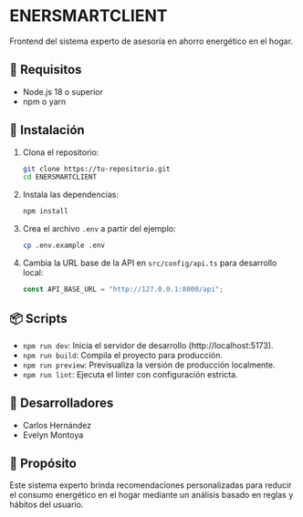 # ENERSMARTCLIENT

Frontend del sistema experto de asesoría en ahorro energético en el hogar.

## 🔧 Requisitos

- Node.js 18 o superior
- npm o yarn

## 🚀 Instalación

1. Clona el repositorio:
   ```bash
   git clone https://tu-repositorio.git
   cd ENERSMARTCLIENT
   ```

2. Instala las dependencias:
   ```bash
   npm install
   ```

3. Crea el archivo `.env` a partir del ejemplo:
   ```bash
   cp .env.example .env
   ```

4. Cambia la URL base de la API en `src/config/api.ts` para desarrollo local:
   ```ts
   const API_BASE_URL = "http://127.0.0.1:8000/api";
   ```

## 📦 Scripts

- `npm run dev`: Inicia el servidor de desarrollo (http://localhost:5173).
- `npm run build`: Compila el proyecto para producción.
- `npm run preview`: Previsualiza la versión de producción localmente.
- `npm run lint`: Ejecuta el linter con configuración estricta.

## 👥 Desarrolladores

- Carlos Hernández
- Evelyn Montoya

## 🧠 Propósito

Este sistema experto brinda recomendaciones personalizadas para reducir el consumo energético en el hogar mediante un análisis basado en reglas y hábitos del usuario.